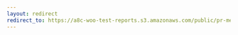 ```yaml
---
layout: redirect
redirect_to: https://a8c-woo-test-reports.s3.amazonaws.com/public/pr-merge/41590/e2e/index.html
---
```

